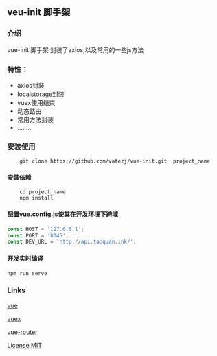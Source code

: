 ## veu-init 脚手架

### 介绍

vue-init 脚手架 封装了axios,以及常用的一些js方法

### 特性：

* axios封装
* localstorage封装
* vuex使用结束
* 动态路由
* 常用方法封装
* ........





### 安装使用

```console
    git clone https://github.com/vatezj/vue-init.git  project_name
```

#### 安装依赖

```console
    cd project_name
    npm install 
```

#### 配置vue.config.js使其在开发环境下跨域

```js
const HOST = '127.0.0.1';
const PORT = '8045';
const DEV_URL = 'http://api.taoquan.ink/';
```

####  开发实时编译

```console
npm run serve
```

### Links

[vue](https://cn.vuejs.org/)

[vuex](https://vuex.vuejs.org/zh/)

[vue-router](https://router.vuejs.org/zh/)

[License MIT](./LICENSE)
